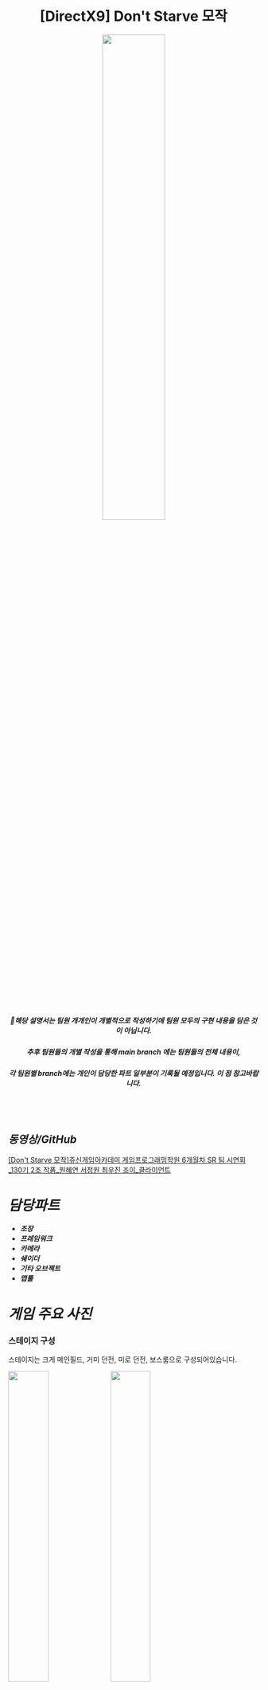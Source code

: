 <div align="center">

# [DirectX9] Don't Starve 모작

<img src="https://github.com/WANTWON/CopyGame_DirectX9_Don-t_Starve/assets/106663427/957764c3-da73-41b2-850c-7fbaa93082aa" width="50%"/>

##### 📌해당 설명서는 팀원 개개인이 개별적으로 작성하기에 팀원 모두의 구현 내용을 담은 것이 아닙니다. 
#####  추후 팀원들의 개별 작성을 통해 main branch 에는 팀원들의 전체 내용이, 
##### 각 팀원별 branch에는 개인이 담당한 파트 일부분이 기록될 예정입니다. 이 점 참고바랍니다.
  
</div>

<br></br>

## *동영상/GitHub*

[[Don't Starve 모작]쥬신게임아카데미 게임프로그래밍학원 6개월차 SR 팀 시연회_130기 2조 작품_원혜연 서정원 최우진 조이_클라이언트](https://www.youtube.com/watch?v=GGm85Jgj680)

# *담당파트*

- ***조장***
- ***프레임워크***
- ***카메라***
- ***쉐이더***
- ***기타 오브젝트***
- ***맵툴***

# *게임 주요 사진*


### 스테이지 구성

스테이지는 크게 메인필드, 거미 던전, 미로 던전, 보스룸으로 구성되어있습니다.

<img src="https://github.com/WANTWON/CopyGame_DirectX9_Don-t_Starve/assets/106663427/1046eec6-86b4-4ba9-982c-f8e2a6cdf4b1" width="40%"/> <img src="https://github.com/WANTWON/CopyGame_DirectX9_Don-t_Starve/assets/106663427/00e589e9-94bf-4bee-a377-86a32e85113e" width="40%"/>

<img src="https://github.com/WANTWON/CopyGame_DirectX9_Don-t_Starve/assets/106663427/47611cdb-a963-4156-8509-ee94c37acd54" width="40%"/> <img src="https://github.com/WANTWON/CopyGame_DirectX9_Don-t_Starve/assets/106663427/ec5679fb-475e-4543-ab04-6b50a5429f99" width="40%"/>


# *구현 컨텐츠 및 기능 설명*


## 1. 프레임워크

<div align="center">
<img src="https://github.com/WANTWON/CopyGame_DirectX9_Don-t_Starve/assets/106663427/e6a2eeb3-3ef8-4a60-9883-12d0602b5753" width="70%"/>

<img src="https://github.com/WANTWON/CopyGame_DirectX9_Don-t_Starve/assets/106663427/850c1d76-1d8a-465d-8adc-3cb805d7fc3f" width="70%"/>

</div>

- 게임 플레이를 위한 Client와 공통적인 기능들을 담은 Engine으로 **두 개의 프로젝트를 생성**했습니다. 클라이언트에서 여러 객체들이 사용할 수 있는 struct, function, 매크로 등을 모두 Engine프로젝트에서 생성했습니다.
- 그 밖에도 **Engine 프로젝트에서 레퍼런스를 관리하기 위한 추상 클래스를 만들어 공통적인 기능들을 수행하게 했습니다.** Engine 프로젝트 내부에서 Initialize - Tick - Late Tick - Render - Free등 공통 기능들을 구현하고, 클라이언트에서 추상 클래스의 함수를 오버라이드 하여 세부 기능들을 구현하게 처리했습니다.
- 이와 같은 엔진 프로젝트는 **DLL(동적 라이브러리 파일)로 변환**하여 클라이언트에서 기능을 사용할 수 있도록 처리했습니다.
- 엔진에 있는 CGameInstance를 싱글톤으로 처리하여 엔진 내부에서 Tick→LateTick→Render를 선언하였고, 그 안에서 다른 공통적인 기능들을 담당하는 Collision Manager,  Level_Manager, Object_Manaer, Sound_Manager, Timer_Manager 등을 싱글톤으로 구현하여 각각의 매니저가 가지고 있는 오브젝트들을 업데이트할 수 있도록 처리했습니다.
- 객체들을 생성할 때 레퍼런스 관리를 위해 추상 클래스를 생성하고, 상속 클래스를 생성할 때 추상 클래스의 프로토타입을 클론하는 **Prototype 패턴**을 사용했습니다.
- 또한 공통적으로 필요한 기능들(예를 들어 VIBuffer, Transform, Collision 등등)은 엔진 프로젝트에 **컴포넌트 패턴**으로 구현하여 각 객체마다 필요한 컴포넌트들을 할당하게 처리했습니다.
- 레벨 전환 시 **로딩씬에서 쓰레드를 이용**하여 각 레벨에 필요한 프로토타입을 생성하고, 필요없는 프로토타입은 삭제되게 처리했습니다.

## 2. 카메라


<img src="https://github.com/WANTWON/CopyGame_DirectX9_Don-t_Starve/assets/106663427/9a0bd314-cf9f-4a5f-b3d5-b118f548d719" width="50%"/>

- 엔진에서 추상 클래스인 카메라를 생성하고, 클라이언트에서 상속 클래스로 Dynamic 카메라, FPS 카메라, Target 카메라 총 3개의 카메라를 구현했습니다.
- 이는 싱글톤으로 구현한 Camera Manager 를 통해 실행할 카메라를 선택할 수 있습니다.

### Dynamic Camera

![제목 없는 동영상 - Clipchamp로 제작](https://github.com/WANTWON/CopyGame_DirectX9_Don-t_Starve/assets/106663427/73d370ec-9450-4c6f-8119-0ad194b339d3)

- Dynamic 카메라는 플레이어 기준 카메라로, 마우스 휠로 ZoomIn/ZoomOut 할 수 있습니다.
- Q와 E키를 통해 카메라를 90도 회전할 수 있으며, 방향키 조절을 통해 카메라 높낮이 각도를 조절할 수 있습니다.

### FPS 카메라

![제목 없는 동영상 - Clipchamp로 제작 (1)](https://github.com/WANTWON/CopyGame_DirectX9_Don-t_Starve/assets/106663427/175c3a8a-c222-4a0e-81b5-836c640e1338)


- FPS 카메라는 1인칭 시점으로 Q와 E를 통해 각도를 회전할 수 있습니다. 동시에 플레이어의 Look Vector 도 카메라의 Look Vector를 따라가게 설정했습니다.

### Target Camera


<img src="https://github.com/WANTWON/CopyGame_DirectX9_Don-t_Starve/assets/106663427/cc250921-c1d0-4991-9286-89135ab18885" width="30%"/>
<img src="https://github.com/WANTWON/CopyGame_DirectX9_Don-t_Starve/assets/106663427/f63ceab2-7050-4282-b444-27d2be16aa87" width="30%"/>
<img src="https://github.com/WANTWON/CopyGame_DirectX9_Don-t_Starve/assets/106663427/ec33f44c-895f-40c8-ad3c-13bdcdbe3f7a" width="30%"/>


- Target Camera는 스토리 진행을 위해 작동되는 카메라입니다.
- 특정 보스 몬스터를 보여주는 씬이나, 특정 좌표를 바라봐야할 때, 혹은 NPC와 대화를 할 때 해당 카메라를사용합니다.
- 보스 몬스터의 경우 전투 시 카메라 쉐이킹을 함께 적용해주었습니다.

## 3. 쉐이더

<img src="https://github.com/WANTWON/CopyGame_DirectX9_Don-t_Starve/assets/106663427/d16ab8ee-f046-4009-bc54-2d6b953e6730" width="40%"/>
<img src="https://github.com/WANTWON/CopyGame_DirectX9_Don-t_Starve/assets/106663427/f055e000-8f48-4775-9631-37a14debb743" width="40%"/>

- **옵저버 패턴**을이용해서 시간의 흐름을 기록하고, DAY,DINNER,NIGHT로 시간의 흐름이 바뀔 때마다 전체 객체들의 쉐이더 처리를 공통적으로 바꿀 수 있도록 처리했습니다. 시간의 흐름이 바뀔 때마다 플레이어의 스탯 변화, 몬스터들의 등장 변화 등 또한 옵저버 패턴을 이용했습니다.
- 밤이 될 경우 플레이어의 좌표를 기준으로 Min과 Max 범위를 설정해 Fog 효과를 주어 횃불효과를 주었습니다.

![제목 없는 동영상 - Clipchamp로 제작 (7)](https://github.com/WANTWON/CopyGame_DirectX9_Don-t_Starve/assets/106663427/5ef8bf4d-2d85-4cf7-9b32-a80cf1384487)

- 시간의 흐름 이외에도 **플레이어의 상태에 따른 쉐이더 처리**를 구현했습니다. 배고픔, 정신력, 체력중 하나라도 0이되어 사망할 경우 쉐이더로 rgb 값을 조절하여 흑백으로 효과를 주었습니다. 부활하면 다시 원래 색으로 돌아오게 처리했습니다.
    
   
 ![제목 없는 동영상 - Clipchamp로 제작 (12)](https://github.com/WANTWON/CopyGame_DirectX9_Don-t_Starve/assets/106663427/50e5e1f0-6d27-40de-9122-b6d072d106d2)

    
- 그 외에도 아이템 설치 시 마우스 피킹으로 터레인 좌표를 구해 아이템을 설치하는 기능을 구현했고, 쉐이더로 알파블렌딩 처리하여, 설치할 공간을 미리 확인할 수 있도록 했습니다.
    
  
    

## 4. 미로 던전 컨텐츠

9개의 방으로 맵을 형성하고 각 방에 입장 할 때마다 문을 잠궈 해당 방 안에 있는 미니 컨텐츠를 진행하게했습니다. 

컨텐츠를 통과해야만 다음 방으로 넘어갈수 있는 구조로 설치했습니다. 

### 미로 탈출

- 특정 좌표 범위에 도달하면 시점이 FPS 카메라로 전환되어 1인칭 시점으로 바뀝니다. 해당 공간에서 함정에 걸리지 않고 탈출 해야합니다.
- 미로 중간중간에 맵툴로 함정을 설치하여 플레이어의 이동경로를 제어하고 혼돈을 주도록 했습니다.

### 슈팅 게임

- 슈팅 게임을 시작하면 Target Camera로 카메라 뷰가 바뀌며 게임이 시작됩니다.
- y축 회전 행렬을 이용하여 화살을 슈터 기준으로 공전시켜, 버튼을 누르면 화살이 발사되게 처리했습니다.
- 타겟은 새와 파리로 랜덤으로 변동되며, 5개 타겟 모두 새로 명중시킬 시 게임이 종료되게 처리했습니다.

### 거미 디펜스

- 디펜스할 석상과, 몬스터 스포너를 설치하여 디펜스 게임을 진행했습니다.스포너는 총 5번 몬스터를 소환할 수 있고, 플레이어가 일정 거리에 가까워지면 생성합니다.
- 몬스터는 석상을 공격하려하고, 플레이어는 스포너의 모든 몬스터가 죽을 때까지 석상을 지키면서 몬스터를 해치워야합니다.

### 둥지로 알보내기

- 게임 시작시 계란들이 지정된 좌표로 등장하며 플레이어로부터 도망칩니다.
- 플레이어는 이를 고려하여 알의 반대 방향으로 움직여 이동 경로를 제어해 둥지로 유인해야합니다.
- 알은 15초마다 재생성되며, 모든 알들이 둥지로 돌아갔을 경우 문이 열리며 게임이 종료됩니다.

## 5. 환경 오브젝트/파티클

전반적인 환경 오브젝트들을 설치하고 디테일을 구현했습니다.

<img src="https://github.com/WANTWON/CopyGame_DirectX9_Don-t_Starve/assets/106663427/df86a088-364d-4e4e-90fa-229e954e652f" width="30%"/>
<img src="https://github.com/WANTWON/CopyGame_DirectX9_Don-t_Starve/assets/106663427/e34a52ab-cadc-45c8-8495-6457e084d266" width="30%"/>
<img src="https://github.com/WANTWON/CopyGame_DirectX9_Don-t_Starve/assets/106663427/9c5d412f-7e6d-468e-be17-9f1db47472d6" width="30%"/>


## 6. MFC 맵툴

![제목 없는 동영상 - Clipchamp로 제작 (16)](https://github.com/WANTWON/CopyGame_DirectX9_Don-t_Starve/assets/106663427/a2338bda-38de-4739-921a-cb57abdf9453)


- MFC로 맵툴을 만들어 터레인을 설치하고, 높이를 조절하는 기능을 구현했습니다.
- 추가적으로 object를 설치하여 해당 object의 종류와 위치 등을 저장하여 클라이언트에 연동했습니다.

## *기술적 요소*

자세한 코드 설명은 깃허브 프로젝트 혹은 기술소개서에서 확인 가능합니다.

- 옵저버 패턴, 프로토타입 패턴, 컴포넌트 패턴
- AABB, OBB 큐브 충돌
- 파티클 시스템
- 카메라 변환
- 절두체 컬링
- MFC 맵툴
